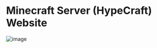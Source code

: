 # Minecraft Server (HypeCraft) Website
![image](https://github.com/user-attachments/assets/f29c68fc-da19-4d2d-aa85-7187395f8db6)
